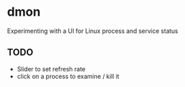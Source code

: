 # dmon

Experimenting with a UI for Linux process and service status


## TODO

* Slider to set refresh rate
* click on a process to examine / kill it